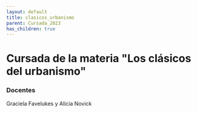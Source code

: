 ```yaml
---
layout: default
title: clasicos_urbanismo
parent: Cursada_2023
has_children: true
---
```


# Cursada de la materia "Los clásicos del urbanismo"

### Docentes
Graciela Favelukes y Alicia Novick

